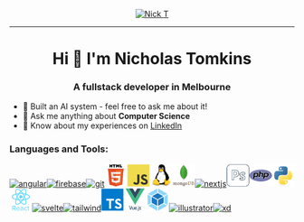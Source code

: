 <p align="center">
  <a href="https://nicktomkins.com/">
    <img alt="Nick T" src="https://nicktomkins.com/host/RM_title.png" width="749">
  </a>
</p>

<hr>
<h1 align="center">Hi 👋 I'm Nicholas Tomkins</h1>
<h3 align="center">A fullstack developer in Melbourne</h3>

- 🤖 Built an AI system - feel free to ask me about it!
- 💬 Ask me anything about **Computer Science**
- 📄 Know about my experiences on [LinkedIn](https://linkedin.com)

<h3 align="left">Languages and Tools:</h3>
<p align=left><a href="https://angular.io"rel="noreferrer"target="_blank"><img alt="angular"height="40"src="https://angular.io/assets/images/logos/angular/angular.svg"width="40"></a><a href="https://firebase.google.com/"rel="noreferrer"target="_blank"><img alt="firebase"height="40"src="https://www.vectorlogo.zone/logos/firebase/firebase-icon.svg"width="40"></a><a href="https://git-scm.com/"rel="noreferrer"target="_blank"><img alt="git"height="40"src="https://www.vectorlogo.zone/logos/git-scm/git-scm-icon.svg"width="40"></a><a href=https://www.w3.org/html/ rel=noreferrer target=_blank><img alt=html5 height=40 src=https://raw.githubusercontent.com/devicons/devicon/master/icons/html5/html5-original-wordmark.svg width=40></a><a href="https://developer.mozilla.org/en-US/docs/Web/JavaScript"rel="noreferrer"target="_blank"><img alt="javascript"height="40"src="https://raw.githubusercontent.com/devicons/devicon/master/icons/javascript/javascript-original.svg"width="40"></a><a href="https://www.linux.org/"rel="noreferrer"target="_blank"><img alt="linux"height="40"src="https://raw.githubusercontent.com/devicons/devicon/master/icons/linux/linux-original.svg"width="40"></a><a href="https://www.mongodb.com/"rel="noreferrer"target="_blank"><img alt="mongodb"height="40"src="https://raw.githubusercontent.com/devicons/devicon/master/icons/mongodb/mongodb-original-wordmark.svg"width="40"></a><a href="https://nextjs.org/"rel="noreferrer"target="_blank"><img alt="nextjs"height="40"src="https://cdn.worldvectorlogo.com/logos/nextjs-2.svg"width="40"></a><a href="https://www.photoshop.com/en"rel="noreferrer"target="_blank"><img alt="photoshop"height="40"src="https://raw.githubusercontent.com/devicons/devicon/master/icons/photoshop/photoshop-line.svg"width="40"></a><a href="https://www.php.net"rel="noreferrer"target="_blank"><img alt="php"height="40"src="https://raw.githubusercontent.com/devicons/devicon/master/icons/php/php-original.svg"width="40"></a><a href="https://www.python.org"rel="noreferrer"target="_blank"><img alt="python"height="40"src="https://raw.githubusercontent.com/devicons/devicon/master/icons/python/python-original.svg"width="40"></a><a href="https://reactjs.org/"rel="noreferrer"target="_blank"><img alt="react"height="40"src="https://raw.githubusercontent.com/devicons/devicon/master/icons/react/react-original-wordmark.svg"width="40"></a><a href="https://svelte.dev"rel="noreferrer"target="_blank"><img alt="svelte"height="40"src="https://upload.wikimedia.org/wikipedia/commons/1/1b/Svelte_Logo.svg"width="40"></a><a href="https://tailwindcss.com/"rel="noreferrer"target="_blank"><img alt="tailwind"height="40"src="https://www.vectorlogo.zone/logos/tailwindcss/tailwindcss-icon.svg"width="40"></a><a href="https://www.typescriptlang.org/"rel="noreferrer"target="_blank"><img alt="typescript"height="40"src="https://raw.githubusercontent.com/devicons/devicon/master/icons/typescript/typescript-original.svg"width="40"></a><a href="https://vuejs.org/"rel="noreferrer"target="_blank"><img alt="vuejs"height="40"src="https://raw.githubusercontent.com/devicons/devicon/master/icons/vuejs/vuejs-original-wordmark.svg"width="40"></a><a href="https://webpack.js.org"rel="noreferrer"target="_blank"><img alt="webpack"height="40"src="https://raw.githubusercontent.com/devicons/devicon/d00d0969292a6569d45b06d3f350f463a0107b0d/icons/webpack/webpack-original.svg"width="40"></a><a href="https://www.adobe.com/in/products/illustrator.html"rel="noreferrer"target="_blank"><img alt="illustrator"height="40"src="https://www.vectorlogo.zone/logos/adobe_illustrator/adobe_illustrator-icon.svg"width="40"></a><a href="https://www.adobe.com/products/xd.html"rel="noreferrer"target="_blank"><img alt="xd"height="40"src="https://cdn.worldvectorlogo.com/logos/adobe-xd.svg"width="40"></a></p>
